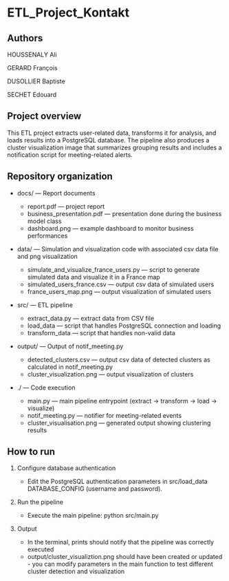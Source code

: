 # ETL_Project_Kontakt

## Authors
HOUSSENALY Ali

GERARD François

DUSOLLIER Baptiste

SECHET Edouard

## Project overview

This ETL project extracts user-related data, transforms it for analysis, and loads results into a PostgreSQL database. The pipeline also produces a cluster visualization image that summarizes grouping results and includes a notification script for meeting-related alerts.

## Repository organization

- docs/ — Report documents
    - report.pdf — project report
    - business_presentation.pdf — presentation done during the business model class
    - dashboard.png — example dashboard to monitor business performances

- data/ — Simulation and visualization code with associated csv data file and png visualization
    - simulate_and_visualize_france_users.py — script to generate simulated data and visualize it in a France map
    - simulated_users_france.csv — output csv data of simulated users
    - france_users_map.png — output visualization of simulated users
    

- src/ — ETL pipeline
    - extract_data.py — extract data from CSV file
    - load_data — script that handles PostgreSQL connection and loading
    - transform_data — script that handles non-valid data

- output/ — Output of notif_meeting.py
    - detected_clusters.csv — output csv data of detected clusters as calculated in notif_meeting.py
    - cluster_visualization.png — output visualization of clusters

- ./ — Code execution
    - main.py — main pipeline entrypoint (extract → transform → load → visualize)
    - notif_meeting.py — notifier for meeting-related events
    - cluster_visualisation.png — generated output showing clustering results

## How to run

1. Configure database authentication
     - Edit the PostgreSQL authentication parameters in src/load_data DATABASE_CONFIG (username and password).

2. Run the pipeline
     - Execute the main pipeline: python src/main.py

3. Output
     - In the terminal, prints should notify that the pipeline was correctly executed
     - output/cluster_visualiztion.png should have been created or updated - you can modify parameters in the main function to test different cluster detection and visualization
